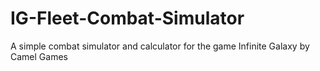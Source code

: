 # IG-Fleet-Combat-Simulator
A simple combat simulator and calculator for the game Infinite Galaxy by Camel Games
